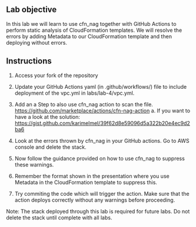 ## Lab objective
In this lab we will learn to use cfn_nag together with GitHub Actions to perform static analysis of CloudFormation templates. We will resolve the errors by adding Metadata to our CloudFormation template and then deploying without errors.

## Instructions
1. Access your fork of the repository
2. Update your GitHub Actions yaml (in .github/workflows/) file to include deployment of the vpc.yml in labs/lab-4/vpc.yml.
4. Add an a Step to also use cfn_nag action to scan the file. https://github.com/marketplace/actions/cfn-nag-action 
    a. If you want to have a look at the solution: https://gist.github.com/karimelmel/39f62d8e59096d5a322b20e4ec9d2ba6

4. Look at the errors thrown by cfn_nag in your GitHub actions. Go to AWS console and delete the stack. 
5. Now follow the guidance provided on how to use cfn_nag to suppress these warnings.
6. Remember the format shown in the presentation where you use Metadata in the CloudFormation template to suppress this.
7. Try commiting the code which will trigger the action. Make sure that the action deploys correctly without any warnings before proceeding.


Note: The stack deployed through this lab is required for future labs. Do not delete the stack until complete with all labs.

